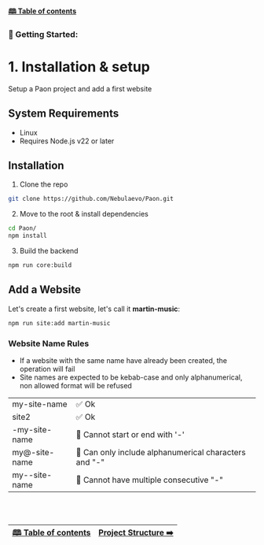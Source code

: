 <style>table {width: 100%;}</style>

[**🕮 Table of contents**](/Readme.md)

### 🦚 Getting Started: 

# 1. Installation & setup

Setup a Paon project and add a first website

## System Requirements

- Linux
- Requires Node.js v22 or later

## Installation

1. Clone the repo
```bash
git clone https://github.com/Nebulaevo/Paon.git
```

2. Move to the root & install dependencies
```bash
cd Paon/
npm install
```

3. Build the backend
```bash
npm run core:build
```

## Add a Website

Let's create a first website, let's call it **martin-music**:

```bash
npm run site:add martin-music
```

### Website Name Rules

- If a website with the same name have already been created, the operation will fail
- Site names are expected to be kebab-case and only alphanumerical, non allowed format will be refused

|               |                                                       |
| :------------ | :---------------------------------------------------- |
| my-site-name  | ✅ Ok                                                 |
| site2         | ✅ Ok                                                 |
| -my-site-name | 🚫 Cannot start or end with '-'                       |
| my@-site-name | 🚫 Can only include alphanumerical characters and "-" |
| my--site-name | 🚫 Cannot have multiple consecutive "-"               |



<br/><br/>


| [🕮 Table of contents](/Readme.md) | [Project Structure ➡️](/documentation/getting-started/2-structure.md) |
| :--- | ----: |